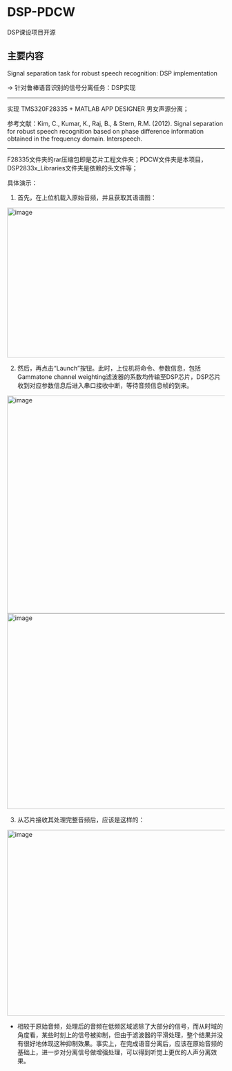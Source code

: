 # DSP-PDCW
DSP课设项目开源

## 主要内容
Signal separation task for robust speech recognition: DSP implementation

-> 针对鲁棒语音识别的信号分离任务：DSP实现

---
实现 TMS320F28335 + MATLAB APP DESIGNER 男女声源分离；

参考文献：Kim, C., Kumar, K., Raj, B., & Stern, R.M. (2012). Signal separation for robust speech recognition based on phase difference information obtained in the frequency domain. Interspeech.

---
F28335文件夹的rar压缩包即是芯片工程文件夹；PDCW文件夹是本项目，DSP2833x_Libraries文件夹是依赖的头文件等；

具体演示：
1. 首先，在上位机载入原始音频，并且获取其语谱图：
<img width="714" height="346" alt="image" src="https://github.com/user-attachments/assets/d003409c-2d38-47eb-9772-1439f1dabd10" />

2. 然后，再点击“Launch”按钮。此时，上位机将命令、参数信息，包括Gammatone channel weighting滤波器的系数均传输至DSP芯片，DSP芯片收到对应参数信息后进入串口接收中断，等待音频信息帧的到来。
<img width="818" height="503" alt="image" src="https://github.com/user-attachments/assets/b5c1412d-6938-4b04-a021-baffdfcca14e" />
<img width="789" height="452" alt="image" src="https://github.com/user-attachments/assets/5afdc665-e327-4924-ba2f-46523c92f49c" />

3. 从芯片接收其处理完整音频后，应该是这样的：
<img width="865" height="429" alt="image" src="https://github.com/user-attachments/assets/8a831a01-8f15-4efc-96fd-d6d85bf36f02" />

- 相较于原始音频，处理后的音频在低频区域滤除了大部分的信号，而从时域的角度看，某些时刻上的信号被抑制，但由于滤波器的平滑处理，整个结果并没有很好地体现这种抑制效果。事实上，在完成语音分离后，应该在原始音频的基础上，进一步对分离信号做增强处理，可以得到听觉上更优的人声分离效果。
